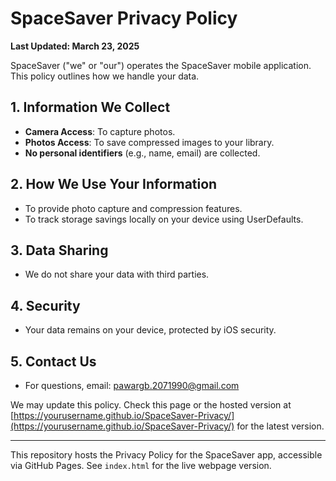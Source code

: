 # SpaceSaver Privacy Policy

**Last Updated: March 23, 2025**

SpaceSaver ("we" or "our") operates the SpaceSaver mobile application. This policy outlines how we handle your data.

## 1. Information We Collect
- **Camera Access**: To capture photos.
- **Photos Access**: To save compressed images to your library.
- **No personal identifiers** (e.g., name, email) are collected.

## 2. How We Use Your Information
- To provide photo capture and compression features.
- To track storage savings locally on your device using UserDefaults.

## 3. Data Sharing
- We do not share your data with third parties.

## 4. Security
- Your data remains on your device, protected by iOS security.

## 5. Contact Us
- For questions, email: pawargb.2071990@gmail.com

We may update this policy. Check this page or the hosted version at [https://yourusername.github.io/SpaceSaver-Privacy/](https://yourusername.github.io/SpaceSaver-Privacy/) for the latest version.

---

This repository hosts the Privacy Policy for the SpaceSaver app, accessible via GitHub Pages. See `index.html` for the live webpage version.

